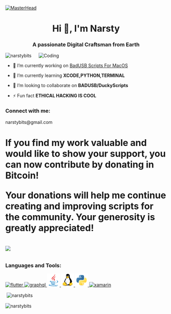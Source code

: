 [![MasterHead](https://botanicalpaperworks.com/wp-content/uploads/legacy/EarthBanner.jpg)](https://github.com/narstybits)
<h1 align="center">Hi 👋, I'm Narsty</h1>
<h3 align="center">A passionate Digital Craftsman from Earth</h3>
<img align="right" alt="Coding" width="400" src="https://thumbs.gfycat.com/KindDistortedIrrawaddydolphin-size_restricted.gif">
<p align="left"> <img src="https://komarev.com/ghpvc/?username=narstybits&label=Profile%20views&color=0e75b6&style=flat" alt="narstybits" /> </p>

- 🔭 I’m currently working on [BadUSB Scripts For MacOS](https://github.com/narstybits/MacOS-DuckyScripts)

- 🌱 I’m currently learning **XCODE,PYTHON,TERMINAL**

- 👯 I’m looking to collaborate on **BADUSB/DuckyScripts**

- ⚡ Fun fact **ETHICAL HACKING IS COOL**

<h3 align="left">Connect with me:</h3> narstybits@gmail.com
<p align="left">
</p>
<h1
  
If you find my work valuable and would like to show your support, you can now contribute by donating in Bitcoin! 
 
 Your donations will help me continue creating and improving scripts for the community. Your generosity is greatly appreciated! 


 <a href="" class="blockoPayBtn" data-toggle="modal" data-uid=5106312c7ce343bb><img width=160 src="https://www.blockonomics.co/img/pay_with_bitcoin_medium.png"></a>


<h3 align="left">Languages and Tools:</h3>
<p align="left"> <a href="https://flutter.dev" target="_blank" rel="noreferrer"> <img src="https://www.vectorlogo.zone/logos/flutterio/flutterio-icon.svg" alt="flutter" width="40" height="40"/> </a> <a href="https://graphql.org" target="_blank" rel="noreferrer"> <img src="https://www.vectorlogo.zone/logos/graphql/graphql-icon.svg" alt="graphql" width="40" height="40"/> </a> <a href="https://www.java.com" target="_blank" rel="noreferrer"> <img src="https://raw.githubusercontent.com/devicons/devicon/master/icons/java/java-original.svg" alt="java" width="40" height="40"/> </a> <a href="https://www.linux.org/" target="_blank" rel="noreferrer"> <img src="https://raw.githubusercontent.com/devicons/devicon/master/icons/linux/linux-original.svg" alt="linux" width="40" height="40"/> </a> <a href="https://www.python.org" target="_blank" rel="noreferrer"> <img src="https://raw.githubusercontent.com/devicons/devicon/master/icons/python/python-original.svg" alt="python" width="40" height="40"/> </a> <a href="https://dotnet.microsoft.com/apps/xamarin" target="_blank" rel="noreferrer"> <img src="https://raw.githubusercontent.com/detain/svg-logos/780f25886640cef088af994181646db2f6b1a3f8/svg/xamarin.svg" alt="xamarin" width="40" height="40"/> </a> </p>

<p>&nbsp;<img align="center" src="https://github-readme-stats.vercel.app/api?username=narstybits&show_icons=true&locale=en" alt="narstybits" /></p>

<p><img align="center" src="https://github-readme-streak-stats.herokuapp.com/?user=narstybits&" alt="narstybits" /></p>
